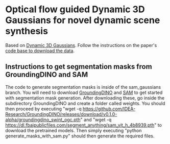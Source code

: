 # Optical flow guided Dynamic 3D Gaussians for novel dynamic scene synthesis

Based on [Dynamic 3D Gaussians](https://dynamic3dgaussians.github.io/). Follow the instructions on the paper's [code base to download the data](https://github.com/JonathonLuiten/Dynamic3DGaussians). 

## Instructions to get segmentation masks from GroundingDINO and SAM
The code to generate segmentation masks is inside of the sam_gaussians branch.  You will need to download [GroundingDINO](https://github.com/IDEA-Research/GroundingDINO) and [SAM](https://github.com/facebookresearch/segment-anything) to get started with segmentation mask generation. After downloading these, go inside the subdirectory GroundingDINO and create a folder called weights. You should then proceed by executing "wget -q https://github.com/IDEA-Research/GroundingDINO/releases/download/v0.1.0-alpha/groundingdino_swint_ogc.pth" and  "wget -q https://dl.fbaipublicfiles.com/segment_anything/sam_vit_h_4b8939.pth" to download the pretrained models. Then simply executing "python generate_masks_with_sam.py" should then generate the required files.
